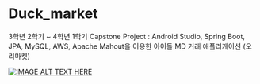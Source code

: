# Duck_market
3학년 2학기 ~ 4학년 1학기 Capstone Project : Android Studio, Spring Boot, JPA, MySQL, AWS, Apache Mahout을 이용한 아이돌 MD 거래 애플리케이션 (오리마켓)

[![IMAGE ALT TEXT HERE](https://img.youtube.com/vi/Q1Cr_VBM8bA/0.jpg)](https://www.youtube.com/watch?v=Q1Cr_VBM8bA)
